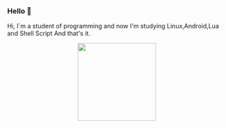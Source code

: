 ### Hello 👋
Hi, I`m a student of programming and now I'm studying Linux,Android,Lua and Shell Script
And that's it.
<div align="center">
  <a href="https://github.com/X-ronin">
  <img height="180em" src="https://github-readme-stats.vercel.app/api/top-langs/?username=X-ronin&layout=compact&langs_count=7&theme=github_dark"/>
</div>
